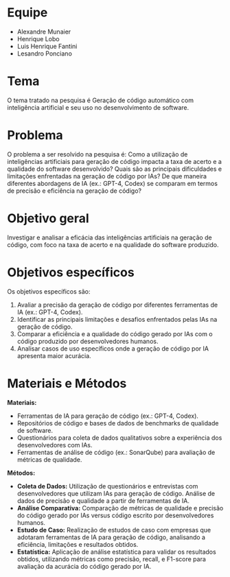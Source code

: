 # Equipe

* Alexandre Munaier
* Henrique Lobo
* Luis Henrique Fantini
* Lesandro Ponciano

# Tema
O tema tratado na pesquisa é Geração de código automático com inteligência artificial e seu uso no desenvolvimento de software.

# Problema
O problema a ser resolvido na pesquisa é: Como a utilização de inteligências artificiais para geração de código impacta a taxa de acerto e a qualidade do software desenvolvido? Quais são as principais dificuldades e limitações enfrentadas na geração de código por IAs? De que maneira diferentes abordagens de IA (ex.: GPT-4, Codex) se comparam em termos de precisão e eficiência na geração de código?

# Objetivo geral
Investigar e analisar a eficácia das inteligências artificiais na geração de código, com foco na taxa de acerto e na qualidade do software produzido.

# Objetivos específicos
Os objetivos específicos são:
1. Avaliar a precisão da geração de código por diferentes ferramentas de IA (ex.: GPT-4, Codex).
2. Identificar as principais limitações e desafios enfrentados pelas IAs na geração de código.
3. Comparar a eficiência e a qualidade do código gerado por IAs com o código produzido por desenvolvedores humanos.
4. Analisar casos de uso específicos onde a geração de código por IA apresenta maior acurácia.
   
# Materiais e Métodos
**Materiais:** 
- Ferramentas de IA para geração de código (ex.: GPT-4, Codex). 
- Repositórios de código e bases de dados de benchmarks de qualidade de software.
- Questionários para coleta de dados qualitativos sobre a experiência dos desenvolvedores com IAs.
- Ferramentas de análise de código (ex.: SonarQube) para avaliação de métricas de qualidade.

**Métodos:**
- **Coleta de Dados:** Utilização de questionários e entrevistas com desenvolvedores que utilizam IAs para geração de código. Análise de dados de precisão e qualidade a partir de ferramentas de IA.
- **Análise Comparativa:** Comparação de métricas de qualidade e precisão do código gerado por IAs versus código escrito por desenvolvedores humanos.
- **Estudo de Caso:** Realização de estudos de caso com empresas que adotaram ferramentas de IA para geração de código, analisando a eficiência, limitações e resultados obtidos.
- **Estatística:** Aplicação de análise estatística para validar os resultados obtidos, utilizando métricas como precisão, recall, e F1-score para avaliação da acurácia do código gerado por IA.


